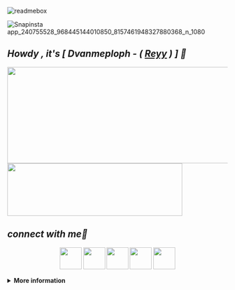 ![readmebox](https://github.com/ReyyFUSHIGURO/ReyyFUSHIGURO/assets/141108240/1261c09d-bafb-4198-9300-6a7d157f9c65)

![Snapinsta app_240755528_968445144010850_8157461948327880368_n_1080](https://github.com/ReyyFUSHIGURO/ReyyFUSHIGURO/assets/141108240/247896f0-55e7-4cbf-b1d9-ec673356382d)

***<h2><b><i>Howdy , it's [ Dvanmeploph - ( <b> <a href="https://www.facebook.com/4Reyyyy" target="blank">Reyy</a> ) ] 👋</i></b></h2>***

<img width="600" height="220" src="https://github-readme-stats.vercel.app/api?username=ReyyFUSHIGURO&show_icons=true&theme=chartreuse-dark&locale=id">

<img width="400" height="120" src="https://github-readme-stats.vercel.app/api/top-langs/?username=ReyyFUSHIGURO&layout=compact&theme=chartreuse-dark">

## ***connect with me🤝***
<p align="center">
  <a href="https://www.github.com/ReyyFUSHIGURO"><img width="50" height="50" src="https://camo.githubusercontent.com/b079fe922f00c4b86f1b724fbc2e8141c468794ce8adbc9b7456e5e1ad09c622/68747470733a2f2f6564656e742e6769746875622e696f2f537570657254696e7949636f6e732f696d616765732f7376672f6769746875622e737667"></a>
    <a href="https://youtube.com/@xieraaaa."><img width="50" height="50" src="https://camo.githubusercontent.com/d54e97f5edde790381f7e62b217410df33e066a0dc8f692f2fc6b25fc1768b0c/68747470733a2f2f6564656e742e6769746875622e696f2f537570657254696e7949636f6e732f696d616765732f7376672f796f75747562652e737667"></a>
  <a href="https://www.facebook.com/4Reyyyy"><img width="50" height="50" src="https://camo.githubusercontent.com/8f245234577766478eaf3ee72b0615e99bb9ef3eaa56e1c37f75692811181d5c/68747470733a2f2f6564656e742e6769746875622e696f2f537570657254696e7949636f6e732f696d616765732f7376672f66616365626f6f6b2e737667"></a>
  <a href="https://instagram.com/xxeiraaaa_"><img width="50" height="50" src="https://camo.githubusercontent.com/c9dacf0f25a1489fdbc6c0d2b41cda58b77fa210a13a886d6f99e027adfbd358/68747470733a2f2f6564656e742e6769746875622e696f2f537570657254696e7949636f6e732f696d616765732f7376672f696e7374616772616d2e737667"></a>
  <a href="https://api.whatsapp.com/send/?phone=6289506574169&text=Hi+Reyy!"><img width="50" height="50" src="https://camo.githubusercontent.com/945d32cdd8d51fe844ca8b2976914ae8786586607aee1cba24d7318e24b30411/68747470733a2f2f6564656e742e6769746875622e696f2f537570657254696e7949636f6e732f696d616765732f7376672f77686174736170702e737667"></a>
</p>
<details>
  <summary><b>More information</b></summary>
<p align="center">
  <a href="[https://github.com/ReyyFUSHIGURO/Foreign]"><img width="400" height="140" src="https://github-readme-stats.vercel.app/api/pin/?username=ReyyFUSHIGURO&repo=Foreign&theme=chartreuse-dark"></a>
<a href="https://github.com/ReyyFUSHIGURO/Cookies"><img width="400" height="140" src="https://github-readme-stats.vercel.app/api/pin/?username=ReyyFUSHIGURO&repo=Cookies&theme=chartreuse-dark"></a>
<a href="https://github.com/ReyyFUSHIGURO/XieraaMETA"><img width="400" height="140" src="https://github-readme-stats.vercel.app/api/pin/?username=ReyyFUSHIGURO&repo=XieraaMETA&theme=chartreuse-dark"></a>
<a href="https://github.com/ReyyFUSHIGURO/Vermeil4K"><img width="400" height="140" src="https://github-readme-stats.vercel.app/api/pin/?username=ReyyFUSHIGURO&repo=Vermeil4K&theme=chartreuse-dark"></a>
<a href="https://github.com/ReyyFUSHIGURO/Yora404"><img width="400" height="120" src="https://github-readme-stats.vercel.app/api/pin/?username=ReyyFUSHIGURO&repo=Yora404&theme=chartreuse-dark"></a>
<a href="https://github.com/ReyyFUSHIGURO/KOMEN"><img width="400" height="120" src="https://github-readme-stats.vercel.app/api/pin/?username=ReyyFUSHIGURO&repo=KOMEN&theme=chartreuse-dark"></a>
<img src="https://user-images.githubusercontent.com/73097560/115834477-dbab4500-a447-11eb-908a-139a6edaec5c.gif">
</p>
